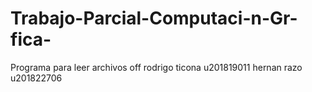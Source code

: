 # Trabajo-Parcial-Computaci-n-Gr-fica-
Programa para leer archivos off
rodrigo ticona u201819011
hernan razo u201822706
